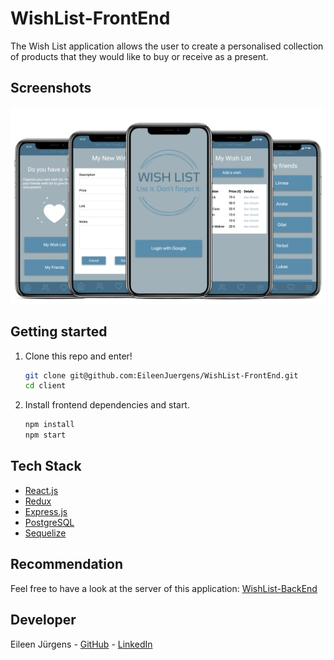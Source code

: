 # WishList-FrontEnd

The Wish List application allows the user to create a personalised collection of products that they would like to buy or receive as a present.

## Screenshots

<p align="center">
  <img src="./client/src/assets/Wishlist.png"/>
</p>

## Getting started

1. Clone this repo and enter!

   ```bash
   git clone git@github.com:EileenJuergens/WishList-FrontEnd.git
   cd client
   ```

2. Install frontend dependencies and start.

   ```bash
   npm install
   npm start
   ```

## Tech Stack

* [React.js](https://reactjs.org)
* [Redux](https://redux.js.org/) 
* [Express.js](https://expressjs.com/)
* [PostgreSQL](https://www.postgresql.org/) 
* [Sequelize](https://sequelize.org/v4/) 

## Recommendation

Feel free to have a look at the server of this application: [WishList-BackEnd](https://github.com/EileenJuergens/WishList-BackEnd)

## Developer 
Eileen Jürgens - [GitHub](https://github.com/EileenJuergens) - [LinkedIn](https://www.linkedin.com/in/eileen-jürgens-462595154/) 
